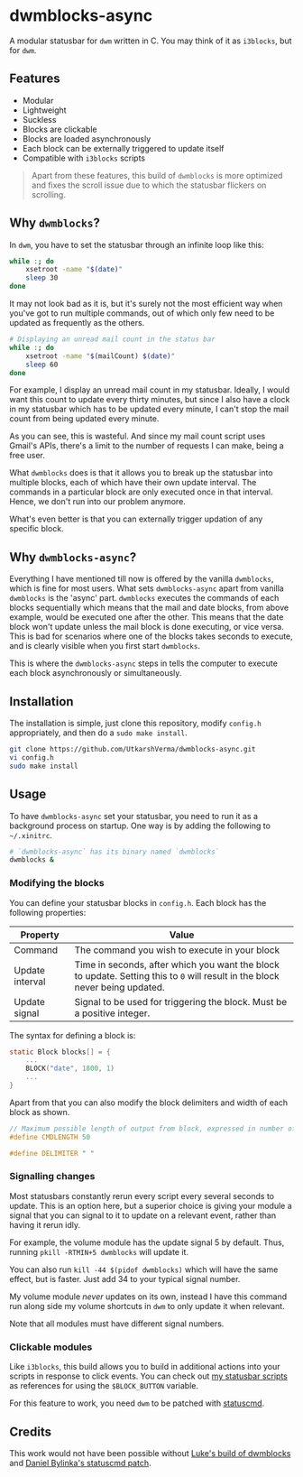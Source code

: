 # dwmblocks-async
A modular statusbar for `dwm` written in C. You may think of it as `i3blocks`, but for `dwm`.

## Features
- Modular
- Lightweight
- Suckless
- Blocks are clickable
- Blocks are loaded asynchronously
- Each block can be externally triggered to update itself
- Compatible with `i3blocks` scripts

> Apart from these features, this build of `dwmblocks` is more optimized and fixes the scroll issue due to which the statusbar flickers on scrolling.

## Why `dwmblocks`?
In `dwm`, you have to set the statusbar through an infinite loop like this:

```sh
while :; do
    xsetroot -name "$(date)"
    sleep 30
done
```

It may not look bad as it is, but it's surely not the most efficient way when you've got to run multiple commands, out of which only few need to be updated as frequently as the others. 

```sh
# Displaying an unread mail count in the status bar
while :; do
    xsetroot -name "$(mailCount) $(date)"
    sleep 60
done
```

For example, I display an unread mail count in my statusbar. Ideally, I would want this count to update every thirty minutes, but since I also have a clock in my statusbar which has to be updated every minute, I can't stop the mail count from being updated every minute.

As you can see, this is wasteful. And since my mail count script uses Gmail's APIs, there's a limit to the number of requests I can make, being a free user.  

What `dwmblocks` does is that it allows you to break up the statusbar into multiple blocks, each of which have their own update interval. The commands in a particular block are only executed once in that interval. Hence, we don't run into our problem anymore.

What's even better is that you can externally trigger updation of any specific block.


## Why `dwmblocks-async`?
Everything I have mentioned till now is offered by the vanilla `dwmblocks`, which is fine for most users. What sets `dwmblocks-async` apart from vanilla `dwmblocks` is the 'async' part. `dwmblocks` executes the commands of each blocks sequentially which means that the mail and date blocks, from above example, would be executed one after the other. This means that the date block won't update unless the mail block is done executing, or vice versa. This is bad for scenarios where one of the blocks takes seconds to execute, and is clearly visible when you first start `dwmblocks`.

This is where the `dwmblocks-async` steps in tells the computer to execute each block asynchronously or simultaneously.


## Installation
The installation is simple, just clone this repository, modify `config.h` appropriately, and then do a `sudo make install`.

```sh
git clone https://github.com/UtkarshVerma/dwmblocks-async.git
vi config.h
sudo make install
```


## Usage
To have `dwmblocks-async` set your statusbar, you need to run it as a background process on startup. One way is by adding the following to `~/.xinitrc`.

```sh
# `dwmblocks-async` has its binary named `dwmblocks`
dwmblocks &
```

### Modifying the blocks
You can define your statusbar blocks in `config.h`. Each block has the following properties:

Property|Value
-|-
Command | The command you wish to execute in your block
Update interval | Time in seconds, after which you want the block to update. Setting this to `0` will result in the block never being updated.
Update signal | Signal to be used for triggering the block. Must be a positive integer. 

The syntax for defining a block is:
```c
static Block blocks[] = {
    ...
    BLOCK("date", 1800, 1)
    ...
}
```

Apart from that you can also modify the block delimiters and width of each block as shown.
```c
// Maximum possible length of output from block, expressed in number of characters.
#define CMDLENGTH 50

#define DELIMITER " "
```

### Signalling changes
Most statusbars constantly rerun every script every several seconds to update. This is an option here, but a superior choice is giving your module a signal that you can signal to it to update on a relevant event, rather than having it rerun idly.

For example, the volume module has the update signal 5 by default.  Thus, running `pkill -RTMIN+5 dwmblocks` will update it.

You can also run `kill -44 $(pidof dwmblocks)` which will have the same effect, but is faster. Just add 34 to your typical signal number.

My volume module *never* updates on its own, instead I have this command run along side my volume shortcuts in `dwm` to only update it when relevant.

Note that all modules must have different signal numbers.

### Clickable modules
Like `i3blocks`, this build allows you to build in additional actions into your scripts in response to click events. You can check out [my statusbar scripts](https://github.com/UtkarshVerma/dotfiles/tree/main/.local/bin/statusbar) as references for using the `$BLOCK_BUTTON` variable.

For this feature to work, you need `dwm` to be patched with [statuscmd](https://dwm.suckless.org/patches/statuscmd/).

## Credits
This work would not have been possible without [Luke's build of dwmblocks](https://github.com/LukeSmithxyz/dwmblocks) and [Daniel Bylinka's statuscmd patch](https://dwm.suckless.org/patches/statuscmd/).
